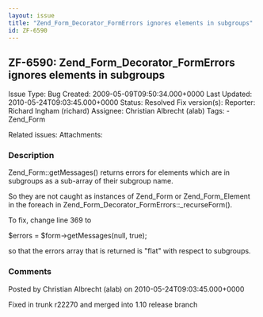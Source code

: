 ```yaml
---
layout: issue
title: "Zend_Form_Decorator_FormErrors ignores elements in subgroups"
id: ZF-6590
---
```


ZF-6590: Zend\_Form\_Decorator\_FormErrors ignores elements in subgroups
------------------------------------------------------------------------

 Issue Type: Bug Created: 2009-05-09T09:50:34.000+0000 Last Updated: 2010-05-24T09:03:45.000+0000 Status: Resolved Fix version(s): 
 Reporter:  Richard Ingham (richard)  Assignee:  Christian Albrecht (alab)  Tags: - Zend\_Form
 
 Related issues: 
 Attachments: 
### Description

Zend\_Form::getMessages() returns errors for elements which are in subgroups as a sub-array of their subgroup name.

So they are not caught as instances of Zend\_Form or Zend\_Form\_Element in the foreach in Zend\_Form\_Decorator\_FormErrors::\_recurseForm().

To fix, change line 369 to

$errors = $form->getMessages(null, true);

so that the errors array that is returned is "flat" with respect to subgroups.

 

 

### Comments

Posted by Christian Albrecht (alab) on 2010-05-24T09:03:45.000+0000

Fixed in trunk r22270 and merged into 1.10 release branch

 

 